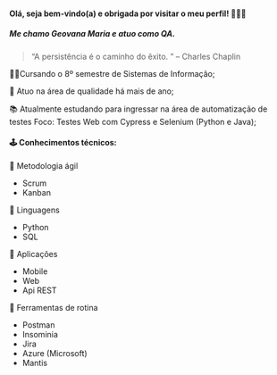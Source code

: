 #### Olá, seja bem-vindo(a) e obrigada por visitar o meu perfil! 👩🏽‍💻

##### Me chamo Geovana Maria e atuo como QA. 
> “A persistência é o caminho do êxito. ” – Charles Chaplin

🧑‍🎓Cursando o 8º semestre de Sistemas de Informação;

🧐 Atuo na área de qualidade há mais de ano;

📚 Atualmente estudando para ingressar na área de automatização de testes 
Foco: Testes Web com Cypress e Selenium (Python e Java);

#### 🕹 Conhecimentos técnicos:
 📌 Metodologia ágil
- Scrum
- Kanban 

📌 Linguagens
- Python 
-  SQL

📌 Aplicações 
- Mobile
- Web
- Api REST

📌 Ferramentas de rotina
-  Postman 
- Insominia 
- Jira
- Azure (Microsoft)
-  Mantis
